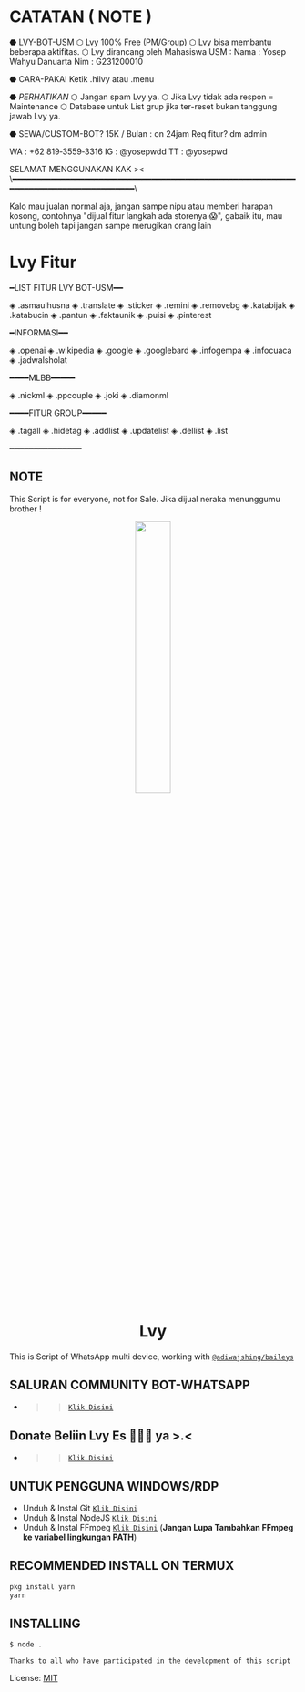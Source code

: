 # CATATAN ( NOTE )
⬣ LVY-BOT-USM
⬡ Lvy 100% Free (PM/Group)
⬡ Lvy bisa membantu beberapa aktifitas.
⬡ Lvy dirancang oleh Mahasiswa USM :
Nama : Yosep Wahyu Danuarta
Nim : G231200010

⬣ CARA-PAKAI
Ketik .hilvy atau .menu

⬣ *PERHATIKAN*
⬡ Jangan spam Lvy ya.
⬡ Jika Lvy tidak ada respon = Maintenance
⬡ Database untuk List grup jika ter-reset bukan tanggung jawab Lvy ya.

⬣ SEWA/CUSTOM-BOT?
15K / Bulan : on 24jam
Req fitur? dm admin 

WA : ‪+62 819‑3559‑3316‬
IG : @yosepwdd
TT : @yosepwd

SELAMAT MENGGUNAKAN KAK ><
\\━━━━━━━━━━━━━━━━━━━━━━━━━━━━━━━━━━━━━━━━━━━━━━━━━━━━━━━━━━━━━━━━━━━━━━━━━━━━━━━━━━━━━\\

Kalo mau jualan normal aja, jangan sampe nipu atau memberi harapan kosong, contohnya "dijual fitur langkah ada storenya 😱", gabaik itu, mau untung boleh tapi jangan sampe merugikan orang lain 


# Lvy Fitur
━LIST FITUR LVY BOT-USM━━

◈ .asmaulhusna
◈ .translate
◈ .sticker 
◈ .remini
◈ .removebg
◈ .katabijak
◈ .katabucin
◈ .pantun
◈ .faktaunik
◈ .puisi
◈ .pinterest

━INFORMASI━━

◈ .openai 
◈ .wikipedia 
◈ .google
◈ .googlebard
◈ .infogempa
◈ .infocuaca
◈ .jadwalsholat

━━━━MLBB━━━━━

◈ .nickml
◈ .ppcouple
◈ .joki
◈ .diamonml

━━━━FITUR GROUP━━━━━

◈ .tagall 
◈ .hidetag 
◈ .addlist 
◈ .updatelist 
◈ .dellist 
◈ .list

━━━━━━━━━━━━━━━

## NOTE
This Script is for everyone, not for Sale. Jika dijual neraka menunggumu brother !

<p align="center">
	<img src="https://telegra.ph/file/e8211634b57e34e532113.jpg" width="35%" style="margin-left: auto;margin-right: auto;display: block;">
</p>
<h1 align="center">Lvy</h1>

This is Script of WhatsApp multi device, working with [`@adiwajshing/baileys`](https://github.com/adiwajshing/baileys)

## SALURAN COMMUNITY BOT-WHATSAPP
* >> [`Klik Disini`](https://whatsapp.com/channel/0029VaIZqLT3GJOqN5NQ0B2Y)

## Donate  Beliin Lvy Es 🍨🍧🍦 ya >.<
* >> [`Klik Disini`](https://trakteer.id/lvy-npc/tip)

## UNTUK PENGGUNA WINDOWS/RDP

* Unduh & Instal Git [`Klik Disini`](https://git-scm.com/downloads)
* Unduh & Instal NodeJS [`Klik Disini`](https://nodejs.org/en/download)
* Unduh & Instal FFmpeg [`Klik Disini`](https://ffmpeg.org/download.html) (**Jangan Lupa Tambahkan FFmpeg ke variabel lingkungan PATH**)



## RECOMMENDED INSTALL ON TERMUX

```bash
pkg install yarn
yarn
```

## INSTALLING
```bash
$ node .
```


```Thanks to all who have participated in the development of this script```


License: [MIT](https://en.wikipedia.org/wiki/MIT_License)

